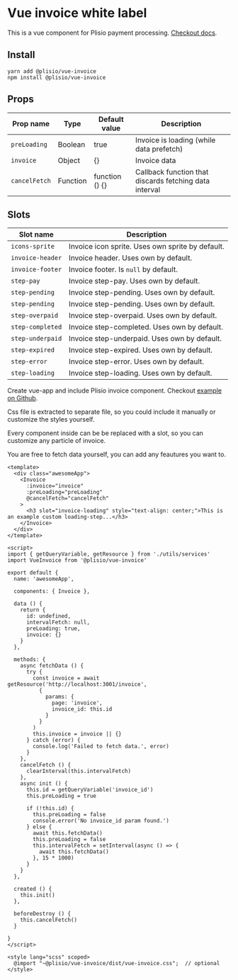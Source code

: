 # Vue invoice white label
This is a vue component for Plisio payment processing.
[Checkout docs](https://plisio.net/documentation/endpoints/create-an-invoice).

## Install
```
yarn add @plisio/vue-invoice
npm install @plisio/vue-invoice
```

## Props
| Prop name | Type | Default value | Description |
| ----- | ---- | ------------- | ----------- |
| `preLoading` | Boolean | true | Invoice is loading (while data prefetch) |
| `invoice` | Object | {} | Invoice data |
| `cancelFetch` | Function | function () {} | Callback function that discards fetching data interval |

## Slots
| Slot name | Description |
| ----- | ----------- |
| `icons-sprite` | Invoice icon sprite. Uses own sprite by default. |
| `invoice-header` | Invoice header. Uses own by default. |
| `invoice-footer` | Invoice footer. Is ```null``` by default. |
| `step-pay` | Invoice step-pay. Uses own by default. |
| `step-pending` | Invoice step-pending. Uses own by default. |
| `step-pending` | Invoice step-pending. Uses own by default. |
| `step-overpaid` | Invoice step-overpaid. Uses own by default. |
| `step-completed` | Invoice step-completed. Uses own by default. |
| `step-underpaid` | Invoice step-underpaid. Uses own by default. |
| `step-expired` | Invoice step-expired. Uses own by default. |
| `step-error` | Invoice step-error. Uses own by default. |
| `step-loading` | Invoice step-loading. Uses own by default. |

Create vue-app and include Plisio invoice component. Checkout [example on Github](https://github.com/Plisio/vue-invoice/tree/main/examples).

Css file is extracted to separate file, so you could include it manually or customize the styles yourself.

Every component inside can be be replaced with a slot, so you can customize any particle of invoice.

You are free to fetch data yourself, you can add any feautures you want to.

```
<template>
  <div class="awesomeApp">
    <Invoice
      :invoice="invoice"
      :preLoading="preLoading"
      @cancelFetch="cancelFetch"
    >
      <h3 slot="invoice-loading" style="text-align: center;">This is an example custom loading-step...</h3>
    </Invoice>
  </div>
</template>

<script>
import { getQueryVariable, getResource } from './utils/services'
import VueInvoice from '@plisio/vue-invoice'

export default {
  name: 'awesomeApp',

  components: { Invoice },

  data () {
    return {
      id: undefined,
      intervalFetch: null,
      preLoading: true,
      invoice: {}
    }
  },

  methods: {
    async fetchData () {
      try {
        const invoice = await getResource('http://localhost:3001/invoice',
          {
            params: {
              page: 'invoice',
              invoice_id: this.id
            }
          }
        )
        this.invoice = invoice || {}
      } catch (error) {
        console.log('Failed to fetch data.', error)
      }
    },
    cancelFetch () {
      clearInterval(this.intervalFetch)
    },
    async init () {
      this.id = getQueryVariable('invoice_id')
      this.preLoading = true

      if (!this.id) {
        this.preLoading = false
        console.error('No invoice_id param found.')
      } else {
        await this.fetchData()
        this.preLoading = false
        this.intervalFetch = setInterval(async () => {
          await this.fetchData()
        }, 15 * 1000)
      }
    }
  },

  created () {
    this.init()
  },

  beforeDestroy () {
    this.cancelFetch()
  }

}
</script>

<style lang="scss" scoped>
  @import "~@plisio/vue-invoice/dist/vue-invoice.css";  // optional
</style>

```